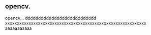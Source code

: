 ## opencv.

opencv...
ddddddddddddddddddddddddddd
xxxxxxxxxxxxxxxxxxxxxxxxxxxxxxxxxxxxxxxxxxxxxxxxxxxxxxxxxxxx
aaaaaaaaaaa
